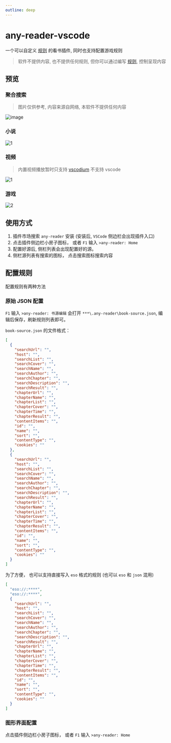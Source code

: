 ```yaml
---
outline: deep
---
```


# any-reader-vscode

一个可以自定义 [规则](/rule/) 的看书插件, 同时也支持配置游戏规则

> 软件不提供内容, 也不提供任何规则, 但你可以通过编写 [规则](/rule/), 控制呈现内容

## 预览

### 聚合搜索

> 图片仅供参考, 内容来源自网络, 本软件不提供任何内容

![image](https://github.com/aooiuu/any-reader/assets/28108111/3c93fb87-e74d-410e-ad97-3d4a665f1c08)

### 小说

![1](https://github.com/aooiuu/any-reader-vscode/assets/28108111/fff2e255-5e09-4bff-b45c-78070dce8afc)

### 视频

> 内置视频播放暂时只支持 [vscodium](https://github.com/VSCodium/vscodium) 不支持 vscode

![1](https://github.com/aooiuu/any-reader/assets/28108111/8d622612-e95e-4f33-9981-0615348c0e6e)

### 游戏

![2](https://github.com/aooiuu/any-reader/assets/28108111/ed5544d6-ec4f-4b52-a75a-a1f618b8383d)

## 使用方式

1. 插件市场搜索 `any-reader` 安装 (安装后, `VSCode` 侧边栏会出现插件入口)
2. 点击插件侧边栏小房子图标， 或者 `F1` 输入 `>any-reader: Home`
3. 配置好源后, 侧栏列表会出现配置好的源。
4. 侧栏源列表有搜索的图标， 点击搜索图标搜索内容

## 配置规则

配置规则有两种方法

### 原始 JSON 配置

`F1` 输入 `>any-reader: 书源编辑` 会打开 `***\.any-reader\book-source.json`, 编辑后保存，刷新规则列表即可。

`book-source.json` 的文件格式：

```json
[
  {
    "searchUrl": "",
    "host": "",
    "searchList": "",
    "searchCover": "",
    "searchName": "",
    "searchAuthor": "",
    "searchChapter": "",
    "searchDescription": "",
    "searchResult": "",
    "chapterUrl": "",
    "chapterName": "",
    "chapterList": "",
    "chapterCover": "",
    "chapterTime": "",
    "chapterResult": "",
    "contentItems": "",
    "id": "",
    "name": "",
    "sort": "",
    "contentType": "",
    "cookies": ""
  },
  {
    "searchUrl": "",
    "host": "",
    "searchList": "",
    "searchCover": "",
    "searchName": "",
    "searchAuthor": "",
    "searchChapter": "",
    "searchDescription": "",
    "searchResult": "",
    "chapterUrl": "",
    "chapterName": "",
    "chapterList": "",
    "chapterCover": "",
    "chapterTime": "",
    "chapterResult": "",
    "contentItems": "",
    "id": "",
    "name": "",
    "sort": "",
    "contentType": "",
    "cookies": ""
  }
]
```

为了方便， 也可以支持直接写入 `eso` 格式的规则 (也可以 `eso` 和 `json` 混用)

```json
[
  "eso://:****",
  "eso://:****",
  {
    "searchUrl": "",
    "host": "",
    "searchList": "",
    "searchCover": "",
    "searchName": "",
    "searchAuthor": "",
    "searchChapter": "",
    "searchDescription": "",
    "searchResult": "",
    "chapterUrl": "",
    "chapterName": "",
    "chapterList": "",
    "chapterCover": "",
    "chapterTime": "",
    "chapterResult": "",
    "contentItems": "",
    "id": "",
    "name": "",
    "sort": "",
    "contentType": "",
    "cookies": ""
  }
]
```

### 图形界面配置

点击插件侧边栏小房子图标， 或者 `F1` 输入 `>any-reader: Home`
